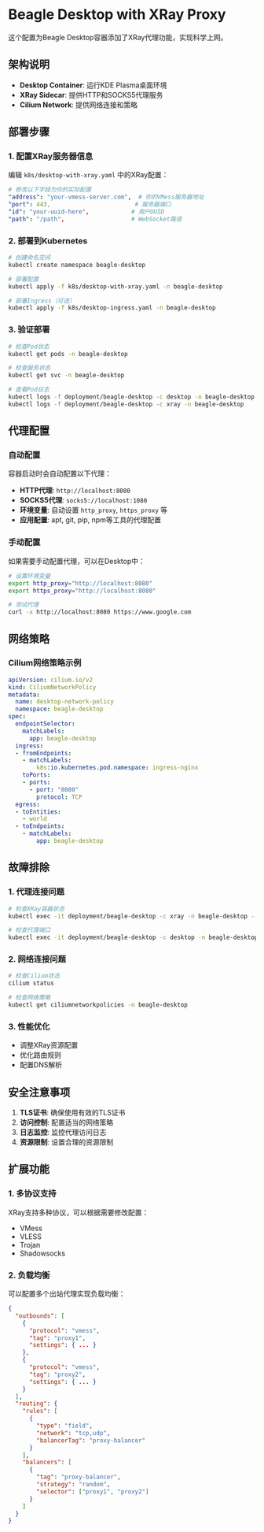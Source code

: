 # Beagle Desktop with XRay Proxy

这个配置为Beagle Desktop容器添加了XRay代理功能，实现科学上网。

## 架构说明

- **Desktop Container**: 运行KDE Plasma桌面环境
- **XRay Sidecar**: 提供HTTP和SOCKS5代理服务
- **Cilium Network**: 提供网络连接和策略

## 部署步骤

### 1. 配置XRay服务器信息

编辑 `k8s/desktop-with-xray.yaml` 中的XRay配置：

```yaml
# 修改以下字段为你的实际配置
"address": "your-vmess-server.com",  # 你的VMess服务器地址
"port": 443,                        # 服务器端口
"id": "your-uuid-here",            # 用户UUID
"path": "/path",                   # WebSocket路径
```

### 2. 部署到Kubernetes

```bash
# 创建命名空间
kubectl create namespace beagle-desktop

# 部署配置
kubectl apply -f k8s/desktop-with-xray.yaml -n beagle-desktop

# 部署Ingress（可选）
kubectl apply -f k8s/desktop-ingress.yaml -n beagle-desktop
```

### 3. 验证部署

```bash
# 检查Pod状态
kubectl get pods -n beagle-desktop

# 检查服务状态
kubectl get svc -n beagle-desktop

# 查看Pod日志
kubectl logs -f deployment/beagle-desktop -c desktop -n beagle-desktop
kubectl logs -f deployment/beagle-desktop -c xray -n beagle-desktop
```

## 代理配置

### 自动配置

容器启动时会自动配置以下代理：

- **HTTP代理**: `http://localhost:8080`
- **SOCKS5代理**: `socks5://localhost:1080`
- **环境变量**: 自动设置 `http_proxy`, `https_proxy` 等
- **应用配置**: apt, git, pip, npm等工具的代理配置

### 手动配置

如果需要手动配置代理，可以在Desktop中：

```bash
# 设置环境变量
export http_proxy="http://localhost:8080"
export https_proxy="http://localhost:8080"

# 测试代理
curl -x http://localhost:8080 https://www.google.com
```

## 网络策略

### Cilium网络策略示例

```yaml
apiVersion: cilium.io/v2
kind: CiliumNetworkPolicy
metadata:
  name: desktop-network-policy
  namespace: beagle-desktop
spec:
  endpointSelector:
    matchLabels:
      app: beagle-desktop
  ingress:
  - fromEndpoints:
    - matchLabels:
        k8s:io.kubernetes.pod.namespace: ingress-nginx
    toPorts:
    - ports:
      - port: "8080"
        protocol: TCP
  egress:
  - toEntities:
    - world
  - toEndpoints:
    - matchLabels:
        app: beagle-desktop
```

## 故障排除

### 1. 代理连接问题

```bash
# 检查XRay容器状态
kubectl exec -it deployment/beagle-desktop -c xray -n beagle-desktop -- xray version

# 检查代理端口
kubectl exec -it deployment/beagle-desktop -c desktop -n beagle-desktop -- netstat -tlnp
```

### 2. 网络连接问题

```bash
# 检查Cilium状态
cilium status

# 检查网络策略
kubectl get ciliumnetworkpolicies -n beagle-desktop
```

### 3. 性能优化

- 调整XRay资源配置
- 优化路由规则
- 配置DNS解析

## 安全注意事项

1. **TLS证书**: 确保使用有效的TLS证书
2. **访问控制**: 配置适当的网络策略
3. **日志监控**: 监控代理访问日志
4. **资源限制**: 设置合理的资源限制

## 扩展功能

### 1. 多协议支持

XRay支持多种协议，可以根据需要修改配置：

- VMess
- VLESS
- Trojan
- Shadowsocks

### 2. 负载均衡

可以配置多个出站代理实现负载均衡：

```json
{
  "outbounds": [
    {
      "protocol": "vmess",
      "tag": "proxy1",
      "settings": { ... }
    },
    {
      "protocol": "vmess", 
      "tag": "proxy2",
      "settings": { ... }
    }
  ],
  "routing": {
    "rules": [
      {
        "type": "field",
        "network": "tcp,udp",
        "balancerTag": "proxy-balancer"
      }
    ],
    "balancers": [
      {
        "tag": "proxy-balancer",
        "strategy": "random",
        "selector": ["proxy1", "proxy2"]
      }
    ]
  }
}
``` 